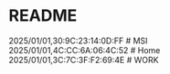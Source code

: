 # README


2025/01/01,30:9C:23:14:0D:FF # MSI   
2025/01/01,4C:CC:6A:06:4C:52 # Home   
2025/01/01,3C:7C:3F:F2:69:4E # WORK
